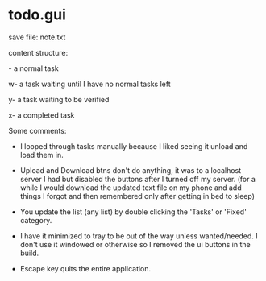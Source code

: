 # todo.gui

save file: note.txt

content structure:

\- a normal task

w- a task waiting until I have no normal tasks left

y- a task waiting to be verified

x- a completed task


Some comments:
- I looped through tasks manually because I liked seeing it unload and load them in.

- Upload and Download btns don't do anything, it was to a localhost server I had but disabled the buttons after I turned off my server. (for a while I would download the updated text file on my phone and add things I forgot and then remembered only after getting in bed to sleep)

- You update the list (any list) by double clicking the 'Tasks' or 'Fixed' category.

- I have it minimized to tray to be out of the way unless wanted/needed. I don't use it windowed or otherwise so I removed the ui buttons in the build.

- Escape key quits the entire application.
